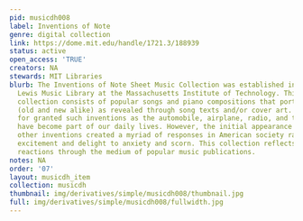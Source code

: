 ```yaml
---
pid: musicdh008
label: Inventions of Note
genre: digital collection
link: https://dome.mit.edu/handle/1721.3/188939
status: active
open_access: 'TRUE'
creators: NA
stewards: MIT Libraries
blurb: The Inventions of Note Sheet Music Collection was established in 1997 by the
  Lewis Music Library at the Massachusetts Institute of Technology. This sheet music
  collection consists of popular songs and piano compositions that portray technologies
  (old and new alike) as revealed through song texts and/or cover art. Today we take
  for granted such inventions as the automobile, airplane, radio, and telephone; they
  have become part of our daily lives. However, the initial appearance of these and
  other inventions created a myriad of responses in American society ranging from
  excitement and delight to anxiety and scorn. This collection reflects those varied
  reactions through the medium of popular music publications.
notes: NA
order: '07'
layout: musicdh_item
collection: musicdh
thumbnail: img/derivatives/simple/musicdh008/thumbnail.jpg
full: img/derivatives/simple/musicdh008/fullwidth.jpg
---
```

